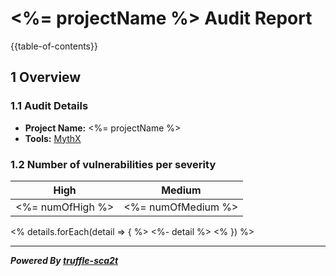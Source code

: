 # <%= projectName %> Audit Report
{{table-of-contents}}
## 1 Overview
### 1.1 Audit Details
* **Project Name:** <%= projectName %>
* **Tools:** [MythX](https://mythx.io/)

### 1.2 Number of vulnerabilities per severity
|  High  |  Medium  |
| :---: | :---: |
|  <%= numOfHigh %>  |  <%= numOfMedium %>  |

<% details.forEach(detail => { %>
<%- detail %>
<% }) %> 

***
***Powered By [truffle-sca2t](https://github.com/tagomaru/truffle-sca2t)***
